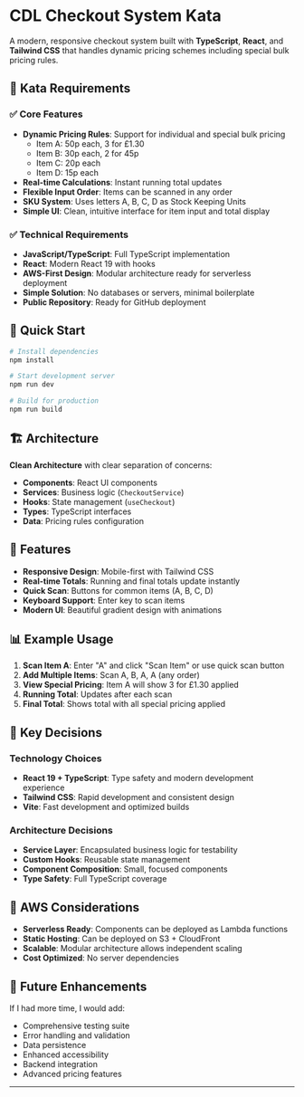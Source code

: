 # CDL Checkout System Kata

A modern, responsive checkout system built with **TypeScript**, **React**, and **Tailwind CSS** that handles dynamic pricing schemes including special bulk pricing rules.

## 🎯 Kata Requirements

### ✅ Core Features

- **Dynamic Pricing Rules**: Support for individual and special bulk pricing
  - Item A: 50p each, 3 for £1.30
  - Item B: 30p each, 2 for 45p
  - Item C: 20p each
  - Item D: 15p each
- **Real-time Calculations**: Instant running total updates
- **Flexible Input Order**: Items can be scanned in any order
- **SKU System**: Uses letters A, B, C, D as Stock Keeping Units
- **Simple UI**: Clean, intuitive interface for item input and total display

### ✅ Technical Requirements

- **JavaScript/TypeScript**: Full TypeScript implementation
- **React**: Modern React 19 with hooks
- **AWS-First Design**: Modular architecture ready for serverless deployment
- **Simple Solution**: No databases or servers, minimal boilerplate
- **Public Repository**: Ready for GitHub deployment

## 🚀 Quick Start

```bash
# Install dependencies
npm install

# Start development server
npm run dev

# Build for production
npm run build
```

## 🏗️ Architecture

**Clean Architecture** with clear separation of concerns:

- **Components**: React UI components
- **Services**: Business logic (`CheckoutService`)
- **Hooks**: State management (`useCheckout`)
- **Types**: TypeScript interfaces
- **Data**: Pricing rules configuration

## 🎨 Features

- **Responsive Design**: Mobile-first with Tailwind CSS
- **Real-time Totals**: Running and final totals update instantly
- **Quick Scan**: Buttons for common items (A, B, C, D)
- **Keyboard Support**: Enter key to scan items
- **Modern UI**: Beautiful gradient design with animations

## 📊 Example Usage

1. **Scan Item A**: Enter "A" and click "Scan Item" or use quick scan button
2. **Add Multiple Items**: Scan A, B, A, A (any order)
3. **View Special Pricing**: Item A will show 3 for £1.30 applied
4. **Running Total**: Updates after each scan
5. **Final Total**: Shows total with all special pricing applied

## 🔧 Key Decisions

### Technology Choices

- **React 19 + TypeScript**: Type safety and modern development experience
- **Tailwind CSS**: Rapid development and consistent design
- **Vite**: Fast development and optimized builds

### Architecture Decisions

- **Service Layer**: Encapsulated business logic for testability
- **Custom Hooks**: Reusable state management
- **Component Composition**: Small, focused components
- **Type Safety**: Full TypeScript coverage

## 🚀 AWS Considerations

- **Serverless Ready**: Components can be deployed as Lambda functions
- **Static Hosting**: Can be deployed on S3 + CloudFront
- **Scalable**: Modular architecture allows independent scaling
- **Cost Optimized**: No server dependencies


## 🔮 Future Enhancements

If I had more time, I would add:

- Comprehensive testing suite
- Error handling and validation
- Data persistence
- Enhanced accessibility
- Backend integration
- Advanced pricing features

---
